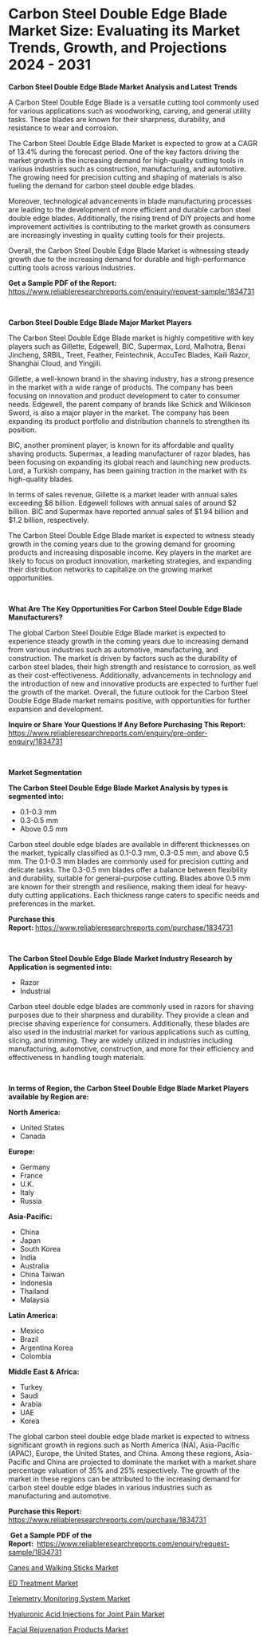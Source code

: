 <p><h1>Carbon Steel Double Edge Blade Market Size: Evaluating its Market Trends, Growth, and Projections 2024 - 2031</h1></p><p><strong>Carbon Steel Double Edge Blade Market Analysis and Latest Trends</strong></p>
<p><p>A Carbon Steel Double Edge Blade is a versatile cutting tool commonly used for various applications such as woodworking, carving, and general utility tasks. These blades are known for their sharpness, durability, and resistance to wear and corrosion.</p><p>The Carbon Steel Double Edge Blade Market is expected to grow at a CAGR of 13.4% during the forecast period. One of the key factors driving the market growth is the increasing demand for high-quality cutting tools in various industries such as construction, manufacturing, and automotive. The growing need for precision cutting and shaping of materials is also fueling the demand for carbon steel double edge blades.</p><p>Moreover, technological advancements in blade manufacturing processes are leading to the development of more efficient and durable carbon steel double edge blades. Additionally, the rising trend of DIY projects and home improvement activities is contributing to the market growth as consumers are increasingly investing in quality cutting tools for their projects.</p><p>Overall, the Carbon Steel Double Edge Blade Market is witnessing steady growth due to the increasing demand for durable and high-performance cutting tools across various industries.</p></p>
<p><strong>Get a Sample PDF of the Report:&nbsp;</strong> <a href="https://www.reliableresearchreports.com/enquiry/request-sample/1834731">https://www.reliableresearchreports.com/enquiry/request-sample/1834731</a></p>
<p>&nbsp;</p>
<p><strong>Carbon Steel Double Edge Blade Major Market Players</strong></p>
<p><p>The Carbon Steel Double Edge Blade market is highly competitive with key players such as Gillette, Edgewell, BIC, Supermax, Lord, Malhotra, Benxi Jincheng, SRBIL, Treet, Feather, Feintechnik, AccuTec Blades, Kaili Razor, Shanghai Cloud, and Yingjili. </p><p>Gillette, a well-known brand in the shaving industry, has a strong presence in the market with a wide range of products. The company has been focusing on innovation and product development to cater to consumer needs. Edgewell, the parent company of brands like Schick and Wilkinson Sword, is also a major player in the market. The company has been expanding its product portfolio and distribution channels to strengthen its position.</p><p>BIC, another prominent player, is known for its affordable and quality shaving products. Supermax, a leading manufacturer of razor blades, has been focusing on expanding its global reach and launching new products. Lord, a Turkish company, has been gaining traction in the market with its high-quality blades.</p><p>In terms of sales revenue, Gillette is a market leader with annual sales exceeding $6 billion. Edgewell follows with annual sales of around $2 billion. BIC and Supermax have reported annual sales of $1.94 billion and $1.2 billion, respectively.</p><p>The Carbon Steel Double Edge Blade market is expected to witness steady growth in the coming years due to the growing demand for grooming products and increasing disposable income. Key players in the market are likely to focus on product innovation, marketing strategies, and expanding their distribution networks to capitalize on the growing market opportunities.</p></p>
<p>&nbsp;</p>
<p><strong>What Are The Key Opportunities For Carbon Steel Double Edge Blade Manufacturers?</strong></p>
<p><p>The global Carbon Steel Double Edge Blade market is expected to experience steady growth in the coming years due to increasing demand from various industries such as automotive, manufacturing, and construction. The market is driven by factors such as the durability of carbon steel blades, their high strength and resistance to corrosion, as well as their cost-effectiveness. Additionally, advancements in technology and the introduction of new and innovative products are expected to further fuel the growth of the market. Overall, the future outlook for the Carbon Steel Double Edge Blade market remains positive, with opportunities for further expansion and development.</p></p>
<p><strong>Inquire or Share Your Questions If Any Before Purchasing This Report:</strong> <a href="https://www.reliableresearchreports.com/enquiry/pre-order-enquiry/1834731">https://www.reliableresearchreports.com/enquiry/pre-order-enquiry/1834731</a></p>
<p>&nbsp;</p>
<p><strong>Market Segmentation</strong></p>
<p><strong>The Carbon Steel Double Edge Blade Market Analysis by types is segmented into:</strong></p>
<p><ul><li>0.1-0.3 mm</li><li>0.3-0.5 mm</li><li>Above 0.5 mm</li></ul></p>
<p><p>Carbon steel double edge blades are available in different thicknesses on the market, typically classified as 0.1-0.3 mm, 0.3-0.5 mm, and above 0.5 mm. The 0.1-0.3 mm blades are commonly used for precision cutting and delicate tasks. The 0.3-0.5 mm blades offer a balance between flexibility and durability, suitable for general-purpose cutting. Blades above 0.5 mm are known for their strength and resilience, making them ideal for heavy-duty cutting applications. Each thickness range caters to specific needs and preferences in the market.</p></p>
<p><strong>Purchase this Report:&nbsp;</strong><a href="https://www.reliableresearchreports.com/purchase/1834731">https://www.reliableresearchreports.com/purchase/1834731</a></p>
<p>&nbsp;</p>
<p><strong>The Carbon Steel Double Edge Blade Market Industry Research by Application is segmented into:</strong></p>
<p><ul><li>Razor</li><li>Industrial</li></ul></p>
<p><p>Carbon steel double edge blades are commonly used in razors for shaving purposes due to their sharpness and durability. They provide a clean and precise shaving experience for consumers. Additionally, these blades are also used in the industrial market for various applications such as cutting, slicing, and trimming. They are widely utilized in industries including manufacturing, automotive, construction, and more for their efficiency and effectiveness in handling tough materials.</p></p>
<p>&nbsp;</p>
<p><strong>In terms of Region, the Carbon Steel Double Edge Blade Market Players available by Region are:</strong></p>
<p>
    <p> <strong> North America: </strong>
        <ul>
            <li>United States</li>
            <li>Canada</li>
        </ul>
        </p> 
    <p> <strong> Europe: </strong>
        <ul>
            <li>Germany</li>
            <li>France</li>
            <li>U.K.</li>
            <li>Italy</li>
            <li>Russia</li>
        </ul>
        </p> 
    <p> <strong> Asia-Pacific: </strong>
        <ul>
            <li>China</li>
            <li>Japan</li>
            <li>South Korea</li>
            <li>India</li>
            <li>Australia</li>
            <li>China Taiwan</li>
            <li>Indonesia</li>
            <li>Thailand</li>
            <li>Malaysia</li>
        </ul>
        </p> 
    <p> <strong> Latin America: </strong>
        <ul>
            <li>Mexico</li>
            <li>Brazil</li>
            <li>Argentina Korea</li>
            <li>Colombia</li>
        </ul>
        </p> 
    <p> <strong> Middle East & Africa: </strong>
        <ul>
            <li>Turkey</li>
            <li>Saudi</li>
            <li>Arabia</li>
            <li>UAE</li>
            <li>Korea</li>
        </ul>
    </p>
    </p>
<p><p>The global carbon steel double edge blade market is expected to witness significant growth in regions such as North America (NA), Asia-Pacific (APAC), Europe, the United States, and China. Among these regions, Asia-Pacific and China are projected to dominate the market with a market share percentage valuation of 35% and 25% respectively. The growth of the market in these regions can be attributed to the increasing demand for carbon steel double edge blades in various industries such as manufacturing and automotive.</p></p>
<p><strong>Purchase this Report: </strong><a href="https://www.reliableresearchreports.com/purchase/1834731">https://www.reliableresearchreports.com/purchase/1834731</a></p>
<p>&nbsp;<strong>Get a Sample PDF of the Report:&nbsp;&nbsp;</strong><a href="https://www.reliableresearchreports.com/enquiry/request-sample/1834731">https://www.reliableresearchreports.com/enquiry/request-sample/1834731</a></p>
<p><strong></strong></p>
<p><p><a href="https://medium.com/@evelynarmstrong2022/canes-and-walking-sticks-market-trends-and-market-analysis-forecasted-for-period-2024-2031-5b13c3d31248">Canes and Walking Sticks Market</a></p><p><a href="https://medium.com/@angelaarnold1941/ed-treatment-market-size-reveals-the-best-marketing-channels-in-global-industry-104de93fb6f6">ED Treatment Market</a></p><p><a href="https://medium.com/@angelaarnold1941/telemetry-monitoring-system-market-trends-forecast-and-competitive-analysis-to-2031-5f288d14a562">Telemetry Monitoring System Market</a></p><p><a href="https://medium.com/@evelynarmstrong2022/analyzing-hyaluronic-acid-injections-for-joint-pain-market-global-industry-perspective-and-c5ca95c844c0">Hyaluronic Acid Injections for Joint Pain Market</a></p><p><a href="https://medium.com/@evelynarmstrong2022/facial-rejuvenation-products-market-competitive-analysis-market-trends-and-forecast-to-2031-233268cdf13b">Facial Rejuvenation Products Market</a></p></p>
